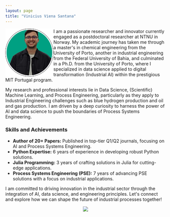 ```yaml
---
layout: page
title: "Vinicius Viena Santana"
---
```

<img align="left" src="foto_new_circ.png" style="width: 30%; height: auto;">

I am a passionate researcher and innovator currently engaged as a postdoctoral researcher at NTNU in Norway. My academic journey has taken me through a master's in chemical engineering from the University of Porto, another in industrial engineering from the Federal University of Bahia, and culminated in a Ph.D. from the University of Porto, where I specialized in data science applied to digital transformation (Industrial AI) within the prestigious MIT Portugal program.

My research and professional interests lie in Data Science, (Scientific) Machine Learning, and Process Engineering, particularly as they apply to Industrial Engineering challenges such as blue hydrogen production and oil and gas production. I am driven by a deep curiosity to harness the power of AI and data science to push the boundaries of Process Systems Engineering.

### Skills and Achievements

- **Author of 20+ Papers:** Published in top-tier Q1/Q2 journals, focusing on AI and Process Systems Engineering.
- **Python Expertise:** 6 years of experience in developing robust Python solutions.
- **Julia Programming:** 3 years of crafting solutions in Julia for cutting-edge applications.
- **Process Systems Engineering (PSE):** 7 years of advancing PSE solutions with a focus on industrial applications.

I am committed to driving innovation in the industrial sector through the integration of AI, data science, and engineering principles. Let's connect and explore how we can shape the future of industrial processes together!

<center><img src="home.png"></center>
  
